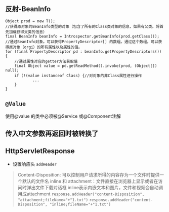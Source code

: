 

## 反射-BeanInfo

```
Object prod = new T();
//获得原对象的BeanInfo类型的对象（包含了所有的Class类对象的信息，如果有父类。将首先加载获得父类的信息）
final BeanInfo beanInfo = Introspector.getBeanInfo(prod.getClass());
//通过BeanInfo对象。可以获得PropertyDescriptor[] 的数组。通过这个数组。可以获得原对象（orgi）的所有属性以及属性的值。
for (final PropertyDescriptor pd : beanInfo.getPropertyDescriptors()) {
    //通过属性对应的getter方法获取值
    final Object value = pd.getReadMethod().invoke(prod, (Object[]) null);
    if (!(value instanceof Class) {//对对象的非Class属性进行操作
            ...
    }
}
```

## `@Value `
使用@value 的类中必须被@Service 或@Component注解

## 传入中文参数再返回时被转换了

## HttpServletResponse
+ 设置响应头 `addHeader`
>Content-Disposition: 可以控制用户请求所得的内容存为一个文件时提供一个默认的文件名
inline 和 attachment：文件直接在浏览器上显示或者在访问时弹出文件下载对话框
inline表示内嵌文本和图片，文件和视频会自动调用成attachment
`response.addHeader("content-Disposition", "attachment;fileName="+"1.txt")`
`response.addHeader("content-Disposition", "inline;fileName="+"1.txt")`
